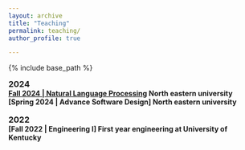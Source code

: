 ```yaml
---
layout: archive
title: "Teaching"
permalink: teaching/
author_profile: true

---
```


<style type='text/css'>
h2, h3, h4, h5, h6 {margin: 0;}
.br {display: block; margin-bottom: 0em; margin: 0;} 
</style>

{% include base_path %}

### 2024
#### [Fall 2024 | Natural Language Processing](https://selimmd.github.io/nlp2024/)  North eastern university
#### [Spring 2024 | Advance Software Design] North eastern university
<br/>

### 2022
#### [Fall 2022 | Engineering I] First year engineering at University of Kentucky
<br/>
